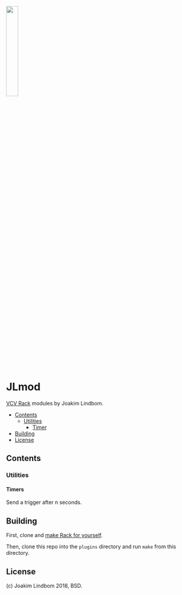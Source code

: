 <img src="https://i.imgur.com/97vmDVl.png" width="25%">

# JLmod 
[VCV Rack](https://github.com/VCVRack/Rack) modules by Joakim Lindbom.

- [Contents](#contents)
  - [Utilities](#utilities)
    - [Timer](#timer)
- [Building](#building)
- [License](#license)

## Contents

### Utilities

#### Timers
Send a trigger after n seconds.


## Building

First, clone and [make Rack for yourself](https://github.com/VCVRack/Rack#building).

Then, clone this repo into the `plugins` directory and run `make` from this directory.

## License

(c) Joakim Lindbom 2018, BSD.
